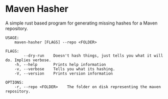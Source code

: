 # Maven Hasher
A simple rust based program for generating missing hashes for
a Maven repository.

```
USAGE:
    maven-hasher [FLAGS] --repo <FOLDER>

FLAGS:
        --dry-run    Doesn't hash things, just tells you what it will do. Implies verbose.
    -h, --help       Prints help information
    -v, --verbose    Tells you what its hashing.
    -V, --version    Prints version information

OPTIONS:
    -r, --repo <FOLDER>    The folder on disk representing the maven repository.

```

